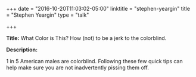 
+++
date = "2016-10-20T11:03:02-05:00"
linktitle = "stephen-yeargin"
title = "Stephen Yeargin"
type = "talk"

+++

<div class="span-15  ">
  <div class="span-15  last ">
  <p><strong>Title:</strong>
What Color is This? How (not) to be a jerk to the colorblind.
</p>

<p><strong>Description:</strong></p>

<p>
1 in 5 American males are colorblind. Following these few quick tips can help make sure you are not inadvertently pissing them off.
</p>
<p>

  </div>
</div>
